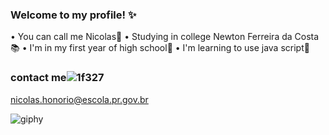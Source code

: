 ### Welcome to my profile! ✨

• You can call me Nicolas🤙
• Studying in college Newton Ferreira da Costa📚
• I'm in my first year of high school🏫
• I'm learning to use java script📜

### contact me![1f327](https://github.com/NicolasHonorio/NicolasHonorio/assets/148449451/3312a0d1-39f0-4307-8b45-bf58333897e6)
nicolas.honorio@escola.pr.gov.br



![giphy](https://github.com/NicolasHonorio/NicolasHonorio/assets/148449451/480ecea7-f1c6-4e39-871c-6e7784a1978f)

